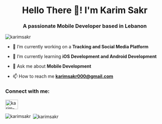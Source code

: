 <h1 align="center">Hello There 👋! I'm Karim Sakr</h1>
<h3 align="center">A passionate Mobile Developer based in Lebanon</h3>

<p align="left"> <img src="https://komarev.com/ghpvc/?username=karimsakr&label=Profile%20views&color=0e75b6&style=flat" alt="karimsakr" /> </p>

- 🔭 I’m currently working on a **Tracking and Social Media Platform**

- 🌱 I’m currently learning **iOS Development and Android Development**

- 💬 Ask me about **Mobile Development**

- 📫 How to reach me **karimsakr000@gmail.com**

<h3 align="left">Connect with me:</h3>
<p align="left">
<a href="https://www.linkedin.com/in/karim-sakr-871948207/" target="blank"><img align="center" src="https://raw.githubusercontent.com/rahuldkjain/github-profile-readme-generator/master/src/images/icons/Social/linked-in-alt.svg" alt="karim-sakr-871948207" height="30" width="40" /></a>
</p>

<p><img align="left" src="https://github-readme-stats.vercel.app/api/top-langs?username=karimsakr&show_icons=true&locale=en&layout=compact" alt="karimsakr" /></p>

<p>&nbsp;<img align="center" src="https://github-readme-stats.vercel.app/api?username=karimsakr&show_icons=true&locale=en" alt="karimsakr" /></p>

<!---
KarimSakr/KarimSakr is a ✨ special ✨ repository because its `README.md` (this file) appears on your GitHub profile.
You can click the Preview link to take a look at your changes.
--->
